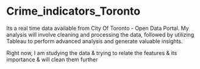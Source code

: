 # Crime_indicators_Toronto
Its a real time data available from City Of Toronto - Open Data Portal. My analysis will involve cleaning and processing the data, followed by utilizing Tableau to perform advanced analysis and generate valuable insights.

Right now, I am studying the data & trying to relate the features & its importance & will clean them further
